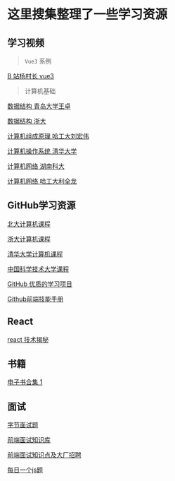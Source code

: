 # 这里搜集整理了一些学习资源

## 学习视频

> `Vue3` 系例

[B 站杨村长 vue3](https://www.bilibili.com/video/BV1vX4y1K7bQ?spm_id_from=333.999.0.0)

> 计算机基础

[数据结构 青岛大学王卓](https://www.bilibili.com/video/BV1nJ411V7bd?from=search&seid=11980054975011524284&spm_id_from=333.337.0.0)

[数据结构 浙大](https://www.bilibili.com/video/BV1JW411i731?from=search&seid=11980054975011524284&spm_id_from=333.337.0.0)

[计算机组成原理 哈工大刘宏伟](https://www.bilibili.com/video/BV1t4411e7LH?from=search&seid=2710563643907764166&spm_id_from=333.337.0.0)

[计算机操作系统 清华大学](https://www.bilibili.com/video/BV1DQ4y1k7oz?from=search&seid=5098500393882935550&spm_id_from=333.337.0.0)

[计算机网络 湖南科大](https://www.bilibili.com/video/BV1c4411d7jb?from=search&seid=8988146631397239157&spm_id_from=333.337.0.0)

[计算机网络 哈工大利全龙](https://www.bilibili.com/video/BV1Up411Z7hC?from=search&seid=9029496588335173754&spm_id_from=333.337.0.0)

## GitHub学习资源

[北大计算机课程](https://github.com/lib-pku/libpku)

[浙大计算机课程](https://github.com/2462870727/zju-icicles)

[清华大学计算机课程](https://github.com/PKUanonym/REKCARC-TSC-UHT)

[中国科学技术大学课程](https://github.com/USTC-Resource/USTC-Course)

[GitHub 优质的学习项目](https://hellogithub.com/)

[Github前端技能手册](https://github.com/FrontEndGitHub/FrontEndGitHub)

## React

[react 技术揭秘](https://react.iamkasong.com/)

## 书籍

[电子书合集 1](https://github.com/tangtangcoding/C-C-)

## 面试

[字节面试题](https://bytedance.feishu.cn/base/app8Ok6k9qafpMkgyRbfgxeEnet?table=tblEnSV2PNAajtWE&view=vewJHSwJVd)

[前端面试知识库](https://www.html5iq.com/5feb26ddf72c21052324d0fd.html)

[前端面试知识点及大厂招聘](https://lucifer.ren/fe-interview/#/)

[每日一个js题](https://github.com/shfshanyue/Daily-Question)
